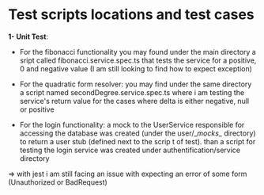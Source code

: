 # Test scripts locations and test cases 

**1- Unit Test**: 

* For the fibonacci functionality you may found under the main directory a sript called fibonacci.service.spec.ts that tests the service for a positive, 0 and negative value (I am still looking to find how to expect exception)

* For the quadratic form resolver: you may find under the same directory a script named secondDegree.service.spec.ts where i am testing the service's return value for the cases where delta is either negative, null or positive

* For the login functionality: a mock to the UserService responsible for accessing the database was created (under the user/\__mocks__ directory) to return a user stub (defined next to the scrip t of test). than a script for testing the login service was created under authentification/service directory 

=> with jest i am still facing an issue with expecting an error of some form (Unauthorized or BadRequest)

